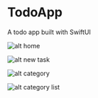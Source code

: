 # TodoApp
A todo app built with SwiftUI

![alt home](https://ibb.co/TPmMPfk)

![alt new task](https://ibb.co/YRCDz2k)

![alt category](https://ibb.co/c6t07FJ)

![alt category list](https://ibb.co/9VY4C2s)
